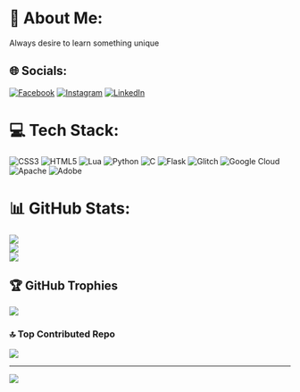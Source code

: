 # 💫 About Me:
Always desire to learn something unique


## 🌐 Socials:
[![Facebook](https://img.shields.io/badge/Facebook-%231877F2.svg?logo=Facebook&logoColor=white)](https://facebook.com/tahsan.rahman.fahim) [![Instagram](https://img.shields.io/badge/Instagram-%23E4405F.svg?logo=Instagram&logoColor=white)](https://instagram.com/tr.fahim.55) [![LinkedIn](https://img.shields.io/badge/LinkedIn-%230077B5.svg?logo=linkedin&logoColor=white)](https://linkedin.com/in/tahsan-rahman-fahim) 

# 💻 Tech Stack:
![CSS3](https://img.shields.io/badge/css3-%231572B6.svg?style=for-the-badge&logo=css3&logoColor=white) ![HTML5](https://img.shields.io/badge/html5-%23E34F26.svg?style=for-the-badge&logo=html5&logoColor=white) ![Lua](https://img.shields.io/badge/lua-%232C2D72.svg?style=for-the-badge&logo=lua&logoColor=white) ![Python](https://img.shields.io/badge/python-3670A0?style=for-the-badge&logo=python&logoColor=ffdd54) ![C](https://img.shields.io/badge/c-%2300599C.svg?style=for-the-badge&logo=c&logoColor=white) ![Flask](https://img.shields.io/badge/flask-%23000.svg?style=for-the-badge&logo=flask&logoColor=white) ![Glitch](https://img.shields.io/badge/glitch-%233333FF.svg?style=for-the-badge&logo=glitch&logoColor=white) ![Google Cloud](https://img.shields.io/badge/GoogleCloud-%234285F4.svg?style=for-the-badge&logo=google-cloud&logoColor=white) ![Apache](https://img.shields.io/badge/apache-%23D42029.svg?style=for-the-badge&logo=apache&logoColor=white) ![Adobe](https://img.shields.io/badge/adobe-%23FF0000.svg?style=for-the-badge&logo=adobe&logoColor=white)
# 📊 GitHub Stats:
![](https://github-readme-stats.vercel.app/api?username=trfahim&theme=shadow_green&hide_border=false&include_all_commits=false&count_private=false)<br/>
![](https://github-readme-streak-stats.herokuapp.com/?user=trfahim&theme=shadow_green&hide_border=false)<br/>
![](https://github-readme-stats.vercel.app/api/top-langs/?username=trfahim&theme=shadow_green&hide_border=false&include_all_commits=false&count_private=false&layout=compact)

## 🏆 GitHub Trophies
![](https://github-profile-trophy.vercel.app/?username=trfahim&theme=shadow_green&no-frame=false&no-bg=true&margin-w=4)

### 🔝 Top Contributed Repo
![](https://github-contributor-stats.vercel.app/api?username=trfahim&limit=5&theme=tokyonight&combine_all_yearly_contributions=true)

---
[![](https://visitcount.itsvg.in/api?id=trfahim&icon=0&color=0)](https://visitcount.itsvg.in)

<!-- Proudly created with GPRM ( https://gprm.itsvg.in ) -->
